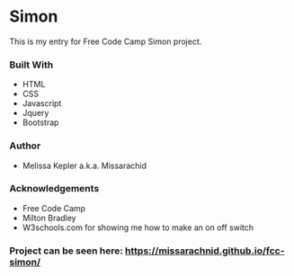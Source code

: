 # Simon
This is my entry for Free Code Camp Simon project.

### Built With
+  HTML  
+  CSS  
+  Javascript  
+  Jquery
+  Bootstrap  

### Author
+  Melissa Kepler a.k.a. Missarachid  

### Acknowledgements
+  Free Code Camp
+  Milton Bradley
+  W3schools.com for showing me how to make an on off switch

### Project can be seen here: https://missarachnid.github.io/fcc-simon/
